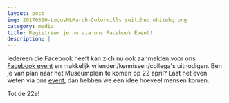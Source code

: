 ```yaml
---
layout: post
img: 20170310-LogosNLMarch-Colormills_switched_whitebg.png
category: media
title: Registreer je nu via ons Facebook Event!
description: |
---
```

  Iedereen die Facebook heeft kan zich nu ook aanmelden voor ons [Facebook event](https://www.facebook.com/events/1103742243069948/) en makkelijk vrienden/kennissen/collega's uitnodigen. Ben je van plan naar het Museumplein te komen op 22 april? Laat het even weten via ons [event](https://www.facebook.com/events/1103742243069948/), dan hebben we een idee hoeveel mensen komen.
  
Tot de 22e!
